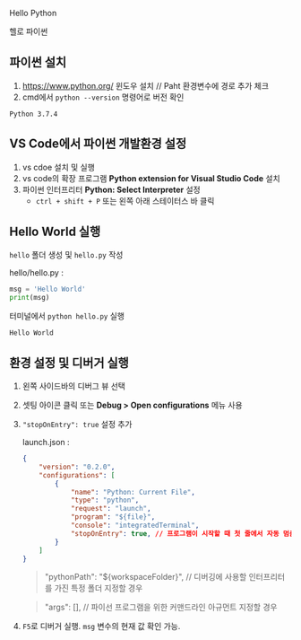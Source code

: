  Hello Python

헬로 파이썬

## 파이썬 설치

1. https://www.python.org/ 윈도우 설치 // Paht 환경변수에 경로 추가 체크
1. cmd에서 `python --version` 명령어로 버전 확인
```
Python 3.7.4
```

## VS Code에서 파이썬 개발환경 설정

1. vs cdoe 설치 및 실행
1. vs code의 확장 프로그램 **Python extension for Visual Studio Code** 설치
1. 파이썬 인터프리터 **Python: Select Interpreter** 설정
    - ``ctrl + shift + P`` 또는 왼쪽 아래 스테이터스 바 클릭

## Hello World 실행

`hello` 폴더 생성 및 `hello.py` 작성

hello/hello.py :

```python
msg = 'Hello World'
print(msg)
```

터미널에서 `python hello.py` 실행
```
Hello World
```

## 환경 설정 및 디버거 실행

1. 왼쪽 사이드바의 디버그 뷰 선택
1. 셋팅 아이콘 클릭 또는 **Debug > Open configurations** 메뉴 사용
1. `"stopOnEntry": true` 설정 추가

    launch.json :
    ```json
    {
        "version": "0.2.0",
        "configurations": [
            {
                "name": "Python: Current File",
                "type": "python",
                "request": "launch",
                "program": "${file}",
                "console": "integratedTerminal",
                "stopOnEntry": true, // 프로그램이 시작할 때 첫 줄에서 자동 멈춤 위함
            }
        ]
    }
    ```

    >"pythonPath": "${workspaceFolder}", // 디버깅에 사용할 인터프리터를 가진 특정 폴더 지정할 경우 
    
    >"args": [], // 파이선 프로그램을 위한 커맨드라인 아규먼트 지정할 경우

1. `F5`로 디버거 실행. `msg` 변수의 현재 값 확인 가능.